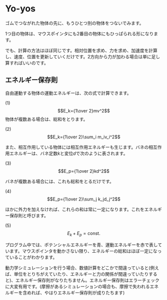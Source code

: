 # Yo-yos

ゴムでつながれた物体の先に、もうひとつ別の物体をつないでみます。

1つ目の物体は、マウスポインタにも2番目の物体にもひっぱられる形になります。

でも、計算の方法はほぼ同じです。相対位置を求め、力を求め、加速度を計算し、速度、位置を更新していくだけです。2方向から力が加わる場合は単に足し算すればいいのです。

## エネルギー保存則

自由運動する物体の運動エネルギーは、次の式で計算できます。

(1)$$E_k={1\over 2}mv^2$$
物体が複数ある場合は、総和をとります。

(2)$$E_k={1\over 2}\sum_i m_iv_i^2$$

また、相互作用している物体には相互作用エネルギーも生じます。バネの相互作用エネルギーは、バネ定数$k$と変位$d$で次のように表されます。

(3) $$E_p={1\over 2}kd^2$$

バネが複数ある場合には、これも総和をとるだけです。

(4) $$E_p={1\over 2}\sum_j k_jd_j^2$$

ほかに外力を加えなければ、これらの和は常に一定になります。これをエネルギー保存則と呼びます。

(5)$$E_k+E_p=\textrm{const.}$$

プログラム中では、ポテンシャルエネルギーを青、運動エネルギーを赤で表しています。マウスポインタを動かさない限り、エネルギーの総和はほぼ一定になっていることがわかります。

動力学シミュレーションを行う場合、数値計算をどこかで間違っていると(例えば、単位をとりちがえていたり、エネルギーと力の関係が間違っていたりすると)、エネルギー保存則がなりたちません。エネルギー保存則はエラーチェックに大変有用です。(摩擦があるシミュレーションの場合も、摩擦で失われるエネルギーを含めれば、やはりエネルギー保存則が成りたちます)
